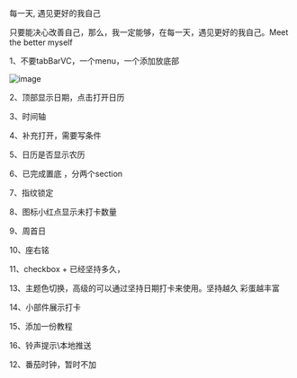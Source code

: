 每一天, 遇见更好的我自己



只要能决心改善自己，那么，我一定能够，在每一天，遇见更好的我自己。Meet the better myself



1、不要tabBarVC，一个menu，一个添加放底部

![image](https://xilankong.github.io/resource/tabbar.jpeg)





2、顶部显示日期，点击打开日历



3、时间轴



4、补充打开，需要写条件



5、日历是否显示农历



6、已完成置底 ，分两个section 



7、指纹锁定



8、图标小红点显示未打卡数量



9、周首日



10、座右铭



11、checkbox + 已经坚持多久，



13、主题色切换，高级的可以通过坚持日期打卡来使用。坚持越久 彩蛋越丰富



14、小部件展示打卡



15、添加一份教程



16、铃声提示\本地推送



12、番茄时钟，暂时不加
